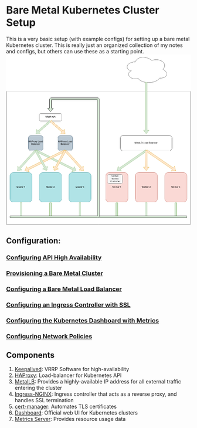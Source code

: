 # Bare Metal Kubernetes Cluster Setup

This is a very basic setup (with example configs) for setting up a bare metal Kubernetes cluster. This is really just an organized collection of my notes and configs, but others can use these as a starting point. 
![alt text](src/Bare-Metal-Kube.png)

## Configuration:
### [Configuring API High Availability](HA-API)
### [Provisioning a Bare Metal Cluster](Bare-Metal-Provision)
### [Configuring a Bare Metal Load Balancer](MetalLB)
### [Configuring an Ingress Controller with SSL](NGINX-ingress)
### [Configuring the Kubernetes Dashboard with Metrics](Dashboard)
### [Configuring Network Policies](Network-Policies)

## Components
1. [Keepalived](https://www.keepalived.org/): VRRP Software for high-availability
2. [HAProxy](https://www.haproxy.org/): Load-balancer for Kubernetes API
3. [MetalLB](https://metallb.universe.tf/): Provides a highly-available IP address for all external traffic entering the cluster
4. [Ingress-NGINX](https://kubernetes.github.io/ingress-nginx/): Ingress controller that acts as a reverse proxy, and handles SSL termination
5. [cert-manager](https://cert-manager.io/): Automates TLS certificates
6. [Dashboard](https://github.com/kubernetes/dashboard): Official web UI for Kubernetes clusters
7. [Metrics Server](https://github.com/kubernetes-sigs/metrics-server): Provides resource usage data


